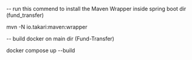   -- run this commend to install the Maven Wrapper inside spring boot dir (fund_transfer)

mvn -N io.takari:maven:wrapper

  -- build docker on main dir (Fund-Transfer)

docker compose up --build

